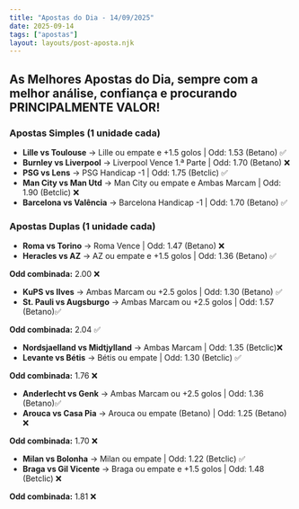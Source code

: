 ```yaml
---
title: "Apostas do Dia - 14/09/2025"
date: 2025-09-14
tags: ["apostas"]
layout: layouts/post-aposta.njk
---
```


## As Melhores Apostas do Dia, sempre com a melhor análise, confiança e procurando PRINCIPALMENTE VALOR!

### Apostas Simples (1 unidade cada)

- **Lille vs Toulouse** → Lille ou empate e +1.5 golos | Odd: 1.53 (Betano) ✅
- **Burnley vs Liverpool** → Liverpool Vence 1.ª Parte | Odd: 1.70 (Betano) ❌
- **PSG vs Lens** → PSG Handicap -1 | Odd: 1.75 (Betclic) ✅
- **Man City vs Man Utd** → Man City ou empate e Ambas Marcam | Odd: 1.90 (Betclic) ❌
- **Barcelona vs Valência** → Barcelona Handicap -1 | Odd: 1.70 (Betano) ✅


### Apostas Duplas (1 unidade cada)

- **Roma vs Torino** → Roma Vence | Odd: 1.47 (Betano) ❌
- **Heracles vs AZ** → AZ ou empate e +1.5 golos | Odd: 1.36 (Betano) ✅

**Odd combinada:** 2.00 ❌

- **KuPS vs Ilves** → Ambas Marcam ou +2.5 golos | Odd: 1.30 (Betano) ✅
- **St. Pauli vs Augsburgo** → Ambas Marcam ou +2.5 golos | Odd: 1.57 (Betano)✅ 

**Odd combinada:** 2.04 ✅

- **Nordsjaelland vs Midtjylland** → Ambas Marcam | Odd: 1.35 (Betclic)❌ 
- **Levante vs Bétis** → Bétis ou empate | Odd: 1.30 (Betclic) ✅
 
**Odd combinada:** 1.76 ❌

- **Anderlecht vs Genk** → Ambas Marcam ou +2.5 golos | Odd: 1.36 (Betano)✅ 
- **Arouca vs Casa Pia** → Arouca ou empate (Betano) | Odd: 1.25 (Betano) ❌

**Odd combinada:** 1.70 ❌

- **Milan vs Bolonha** → Milan ou empate | Odd: 1.22 (Betclic) ✅
- **Braga vs Gil Vicente** → Braga ou empate e +1.5 golos | Odd: 1.48 (Betclic) ❌

**Odd combinada:** 1.81 ❌
